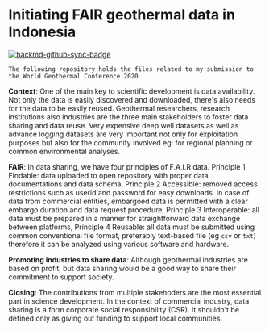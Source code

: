 Initiating FAIR geothermal data in Indonesia
===

[![hackmd-github-sync-badge](https://hackmd.io/PSBVqvtyTQWxalfo2o-WYA/badge)](https://hackmd.io/PSBVqvtyTQWxalfo2o-WYA)

`The following repository holds the files related to my submission to the World Geothermal Conference 2020`

**Context**: One of the main key to scientific development is data availability. Not only the data is easily discovered and downloaded, there's also needs for the data to be easily reused. Geothermal researchers, research institutions also industries are the three main stakeholders to foster data sharing and data reuse. Very expensive deep well datasets as well as advance logging datasets are very important not only for exploitation purposes but also for the community involved eg: for regional planning or common environmental analyses.

**FAIR**: In data sharing, we have four principles of F.A.I.R data. Principle 1 Findable: data uploaded to open repository with proper data documentations and data schema, Principle 2 Accessible: removed access restrictions such as userid and password for easy downloads. In case of data from commercial entities, embargoed data is permitted with a clear embargo duration and data request procedure, Principle 3 Interoperable: all data must be prepared in a manner for straightforward data exchange between platforms, Principle 4 Reusable: all data must be submitted using common conventional file format, preferably text-based file (eg `csv` or `txt`) therefore it can be analyzed using various software and hardware. 

**Promoting industries to share data**: Although geothermal industries are based on profit, but data sharing would be a good way to share their commitment to support society. 

**Closing**: The contributions from multiple stakehoders are the most essential part in science development. In the context of commercial industry, data sharing is a form corporate social responsibility (CSR). It shouldn't be defined only as giving out funding to support local communities.


